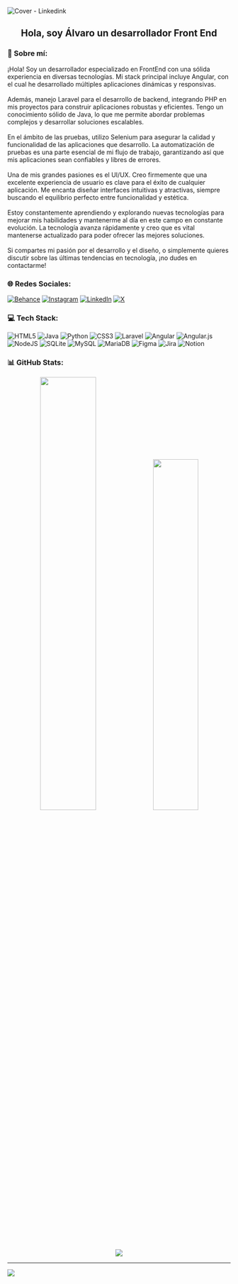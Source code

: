 ![Cover - Linkedink](https://github.com/navStudy/navStudy/assets/75001877/ba7a0668-f647-4a18-a1bd-ff850093a23c)

<h2 align="center">Hola, soy Álvaro un desarrollador Front End</h2>

### 💫 Sobre mí:
¡Hola! Soy un desarrollador especializado en FrontEnd con una sólida experiencia en diversas tecnologías. Mi stack principal incluye Angular, con el cual he desarrollado múltiples aplicaciones dinámicas y responsivas. <br><br>Además, manejo Laravel para el desarrollo de backend, integrando PHP en mis proyectos para construir aplicaciones robustas y eficientes. Tengo un conocimiento sólido de Java, lo que me permite abordar problemas complejos y desarrollar soluciones escalables. <br><br>En el ámbito de las pruebas, utilizo Selenium para asegurar la calidad y funcionalidad de las aplicaciones que desarrollo. La automatización de pruebas es una parte esencial de mi flujo de trabajo, garantizando así que mis aplicaciones sean confiables y libres de errores.<br><br>Una de mis grandes pasiones es el UI/UX. Creo firmemente que una excelente experiencia de usuario es clave para el éxito de cualquier aplicación. Me encanta diseñar interfaces intuitivas y atractivas, siempre buscando el equilibrio perfecto entre funcionalidad y estética.<br><br>Estoy constantemente aprendiendo y explorando nuevas tecnologías para mejorar mis habilidades y mantenerme al día en este campo en constante evolución. La tecnología avanza rápidamente y creo que es vital mantenerse actualizado para poder ofrecer las mejores soluciones.<br><br>Si compartes mi pasión por el desarrollo y el diseño, o simplemente quieres discutir sobre las últimas tendencias en tecnología, ¡no dudes en contactarme!


### 🌐 Redes Sociales:
[![Behance](https://img.shields.io/badge/Behance-1769ff?logo=behance&logoColor=white)](https://behance.net/https://www.behance.net/alvarovillegas3) [![Instagram](https://img.shields.io/badge/Instagram-%23E4405F.svg?logo=Instagram&logoColor=white)](https://instagram.com/https://www.instagram.com/navy.study/) [![LinkedIn](https://img.shields.io/badge/LinkedIn-%230077B5.svg?logo=linkedin&logoColor=white)](https://linkedin.com/in/https://www.linkedin.com/in/alvaro-villegas/) [![X](https://img.shields.io/badge/X-black.svg?logo=X&logoColor=white)](https://x.com/https://twitter.com/nav_study) 


### 💻 Tech Stack:
![HTML5](https://img.shields.io/badge/html5-%23E34F26.svg?style=for-the-badge&logo=html5&logoColor=white) ![Java](https://img.shields.io/badge/java-%23ED8B00.svg?style=for-the-badge&logo=openjdk&logoColor=white) ![Python](https://img.shields.io/badge/python-3670A0?style=for-the-badge&logo=python&logoColor=ffdd54) ![CSS3](https://img.shields.io/badge/css3-%231572B6.svg?style=for-the-badge&logo=css3&logoColor=white) ![Laravel](https://img.shields.io/badge/laravel-%23FF2D20.svg?style=for-the-badge&logo=laravel&logoColor=white) ![Angular](https://img.shields.io/badge/angular-%23DD0031.svg?style=for-the-badge&logo=angular&logoColor=white) ![Angular.js](https://img.shields.io/badge/angular.js-%23E23237.svg?style=for-the-badge&logo=angularjs&logoColor=white) ![NodeJS](https://img.shields.io/badge/node.js-6DA55F?style=for-the-badge&logo=node.js&logoColor=white) ![SQLite](https://img.shields.io/badge/sqlite-%2307405e.svg?style=for-the-badge&logo=sqlite&logoColor=white) ![MySQL](https://img.shields.io/badge/mysql-4479A1.svg?style=for-the-badge&logo=mysql&logoColor=white) ![MariaDB](https://img.shields.io/badge/MariaDB-003545?style=for-the-badge&logo=mariadb&logoColor=white) ![Figma](https://img.shields.io/badge/figma-%23F24E1E.svg?style=for-the-badge&logo=figma&logoColor=white) ![Jira](https://img.shields.io/badge/jira-%230A0FFF.svg?style=for-the-badge&logo=jira&logoColor=white) ![Notion](https://img.shields.io/badge/Notion-%23000000.svg?style=for-the-badge&logo=notion&logoColor=white)


### 📊 GitHub Stats:
<p align="center">
  <img width="50%" src="https://github-readme-stats.vercel.app/api?username=navStudy&theme=cobalt&hide_border=false&include_all_commits=true&count_private=true">
  <img width="45%" src="https://github-readme-streak-stats.herokuapp.com/?user=navStudy&theme=cobalt&hide_border=false">
</p>
<p align="center">
  <img align="center" src="https://github-readme-stats.vercel.app/api/top-langs/?username=navStudy&theme=cobalt&hide_border=false&include_all_commits=true&count_private=true&layout=compact">
</p>

---
[![](https://visitcount.itsvg.in/api?id=navStudy&icon=3&color=6)](https://visitcount.itsvg.in)

<!-- Proudly created with GPRM ( https://gprm.itsvg.in ) -->
